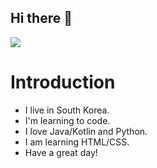 ## Hi there 👋

![](https://gh-hits.nomadcoders.workers.dev/view?username=Junhojang13)

# Introduction

* I live in South Korea.
* I'm learning to code.
* I love Java/Kotlin and Python.
* I am learning HTML/CSS.
* Have a great day!
